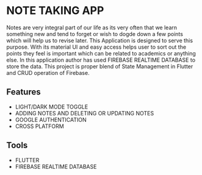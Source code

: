 # NOTE TAKING APP
Notes are very integral part of our life as its very often that we learn something new and tend to forget or wish to dogde down a few points which will help us to revise later. This Application is designed to serve this purpose. With its material UI and easy access helps user to sort out the points they feel is important which can be related to academics or anything else.
In this application author has used FIREBASE REALTIME DATABASE to store the data. This project is proper blend of State Management in Flutter and CRUD operation of Firebase.



## Features

- LIGHT/DARK MODE TOGGLE
- ADDING NOTES AND DELETING OR UPDATING NOTES 
- GOOGLE AUTHENTICATION
- CROSS PLATFORM

## Tools
- FLUTTER
- FIREBASE REALTIME DATABASE


